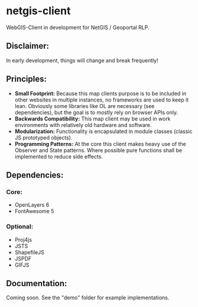 # netgis-client
WebGIS-Client in development for NetGIS / Geoportal RLP.

## Disclaimer:
In early development, things will change and break frequently!

## Principles:
- **Small Footprint:** Because this map clients purpose is to be included in other websites in multiple instances, no frameworks are used to keep it lean. Obviously some libraries like OL are necessary (see dependencies), but the goal is to mostly rely on browser APIs only.
- **Backwards Compatibility:** This map client may be used in work environments with relatively old hardware and software.
- **Modularization:** Functionality is encapsulated in module classes (classic JS prototyped objects).
- **Programming Patterns:** At the core this client makes heavy use of the Observer and State patterns. Where possible pure functions shall be implemented to reduce side effects.

## Dependencies:
### Core:
- OpenLayers 6
- FontAwesome 5

### Optional:
- Proj4js
- JSTS
- ShapefileJS
- JSPDF
- GIFJS

## Documentation:
Coming soon. See the "demo" folder for example implementations.